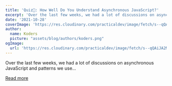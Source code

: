 ```yaml
---
title: 'Quiz📣: How Well Do You Understand Asynchronous JavaScript?'
excerpt: 'Over the last few weeks, we had a lot of discussions on asynchronous JavaScript and patterns we use...'
date: '2021-10-28'
coverImage: 'https://res.cloudinary.com/practicaldev/image/fetch/s--qQAiJA2M--/c_imagga_scale,f_auto,fl_progressive,h_420,q_auto,w_1000/https://dev-to-uploads.s3.amazonaws.com/uploads/articles/912cegapz5170692mttp.png'
author:
  name: Koders
  picture: "assets/blog/authors/koders.png"
ogImage:
  url: 'https://res.cloudinary.com/practicaldev/image/fetch/s--qQAiJA2M--/c_imagga_scale,f_auto,fl_progressive,h_420,q_auto,w_1000/https://dev-to-uploads.s3.amazonaws.com/uploads/articles/912cegapz5170692mttp.png'
---
```


Over the last few weeks, we had a lot of discussions on asynchronous JavaScript and patterns we use...

[Read more](https://dev.to/ditdot/quiz-how-well-do-you-understand-asynchronous-javascript-5e4j)
